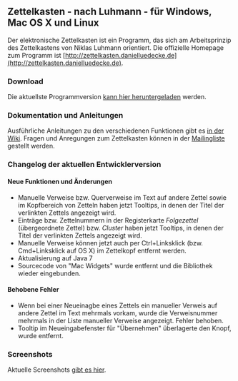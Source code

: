 Zettelkasten - nach Luhmann - für Windows, Mac OS X und Linux
------------------------------------------------------------------------------
Der elektronische Zettelkasten ist ein Programm, das sich am Arbeitsprinzip des Zettelkastens von Niklas Luhmann orientiert. Die offizielle Homepage zum Programm ist [http://zettelkasten.danielluedecke.de](http://zettelkasten.danielluedecke.de).

### Download
Die aktuellste Programmversion [kann hier heruntergeladen](http://zettelkasten.danielluedecke.de/download.php) werden.

### Dokumentation und Anleitungen
Ausführliche Anleitungen zu den verschiedenen Funktionen gibt es [in der Wiki](http://zettelkasten.danielluedecke.de/wiki/doku.php). Fragen und Anregungen zum Zettelkasten können in der [Mailingliste](https://de.groups.yahoo.com/neo/groups/zettelkasten/info) gestellt werden.

### Changelog der aktuellen Entwicklerversion

#### Neue Funktionen und Änderungen
* Manuelle Verweise bzw. Querverweise im Text auf andere Zettel sowie im Kopfbereich von Zetteln haben jetzt Tooltips, in denen der Titel der verlinkten Zettels angezeigt wird.
* Einträge bzw. Zettelnummern in der Registerkarte _Folgezettel_ (übergeordnete Zettel) bzw. _Cluster_ haben jetzt Tooltips, in denen der Titel der verlinkten Zettels angezeigt wird.
* Manuelle Verweise können jetzt auch per Ctrl+Linksklick (bzw. Cmd+Linksklick auf OS X) im Zettelkopf entfernt werden.
* Aktualisierung auf Java 7
* Sourcecode von "Mac Widgets" wurde entfernt und die Bibliothek wieder eingebunden.

#### Behobene Fehler
* Wenn bei einer Neueinagbe eines Zettels ein manueller Verweis auf andere Zettel im Text mehrmals vorkam, wurde die Verweisnummer mehrmals in der Liste manueller Verweise angezeigt. Fehler behoben.
* Tooltip im Neueingabefenster für "Übernehmen" überlagerte den Knopf, wurde entfernt.

### Screenshots
Aktuelle Screenshots [gibt es hier](http://zettelkasten.danielluedecke.de/gallery.php).
